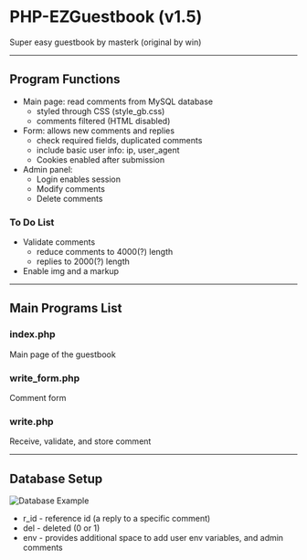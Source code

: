 PHP-EZGuestbook (v1.5)
===============

Super easy guestbook by masterk
(original by win)

-----

## Program Functions

* Main page: read comments from MySQL database
   * styled through CSS (style_gb.css)
   * comments filtered (HTML disabled)
* Form: allows new comments and replies
   * check required fields, duplicated comments
   * include basic user info: ip, user_agent
  * Cookies enabled after submission
* Admin panel:
  * Login enables session
  * Modify comments
  * Delete comments

### To Do List
* Validate comments
   * reduce comments to 4000(?) length
  * replies to 2000(?) length
* Enable img and a markup

-----

## Main Programs List

### index.php
Main page of the guestbook

### write_form.php
Comment form

### write.php
Receive, validate, and store comment


-----

## Database Setup

![Database Example](http://master2.com/gb/gb_database.png)

* r_id - reference id (a reply to a specific comment)
* del - deleted (0 or 1)
* env - provides additional space to add user env variables, and admin comments
